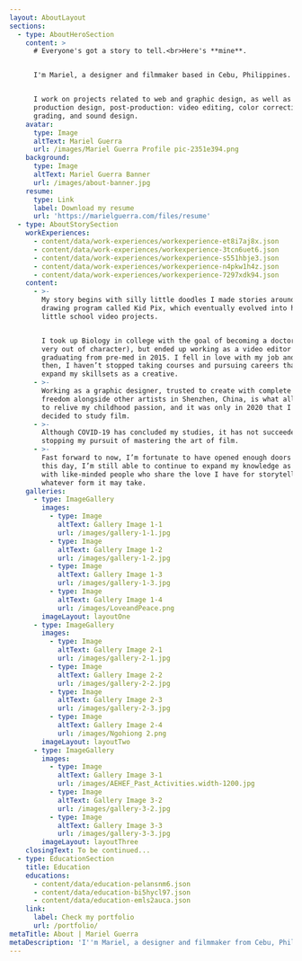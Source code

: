 ```yaml
---
layout: AboutLayout
sections:
  - type: AboutHeroSection
    content: >
      # Everyone's got a story to tell.<br>Here's **mine**.


      I'm Mariel, a designer and filmmaker based in Cebu, Philippines.


      I work on projects related to web and graphic design, as well as
      production design, post-production: video editing, color correction, color
      grading, and sound design.
    avatar:
      type: Image
      altText: Mariel Guerra
      url: /images/Mariel Guerra Profile pic-2351e394.png
    background:
      type: Image
      altText: Mariel Guerra Banner
      url: /images/about-banner.jpg
    resume:
      type: Link
      label: Download my resume
      url: 'https://marielguerra.com/files/resume'
  - type: AboutStorySection
    workExperiences:
      - content/data/work-experiences/workexperience-et8i7aj8x.json
      - content/data/work-experiences/workexperience-3tcn6uet6.json
      - content/data/work-experiences/workexperience-s551hbje3.json
      - content/data/work-experiences/workexperience-n4pkw1h4z.json
      - content/data/work-experiences/workexperience-7297xdk94.json
    content:
      - >-
        My story begins with silly little doodles I made stories around using a
        drawing program called Kid Pix, which eventually evolved into humble
        little school video projects.


        I took up Biology in college with the goal of becoming a doctor (I know,
        very out of character), but ended up working as a video editor after
        graduating from pre-med in 2015. I fell in love with my job and since
        then, I haven’t stopped taking courses and pursuing careers that help
        expand my skillsets as a creative.
      - >-
        Working as a graphic designer, trusted to create with complete artistic
        freedom alongside other artists in Shenzhen, China, is what allowed me
        to relive my childhood passion, and it was only in 2020 that I finally
        decided to study film.
      - >-
        Although COVID-19 has concluded my studies, it has not succeeded in
        stopping my pursuit of mastering the art of film.
      - >-
        Fast forward to now, I’m fortunate to have opened enough doors that to
        this day, I’m still able to continue to expand my knowledge as I work
        with like-minded people who share the love I have for storytelling, in
        whatever form it may take.
    galleries:
      - type: ImageGallery
        images:
          - type: Image
            altText: Gallery Image 1-1
            url: /images/gallery-1-1.jpg
          - type: Image
            altText: Gallery Image 1-2
            url: /images/gallery-1-2.jpg
          - type: Image
            altText: Gallery Image 1-3
            url: /images/gallery-1-3.jpg
          - type: Image
            altText: Gallery Image 1-4
            url: /images/LoveandPeace.png
        imageLayout: layoutOne
      - type: ImageGallery
        images:
          - type: Image
            altText: Gallery Image 2-1
            url: /images/gallery-2-1.jpg
          - type: Image
            altText: Gallery Image 2-2
            url: /images/gallery-2-2.jpg
          - type: Image
            altText: Gallery Image 2-3
            url: /images/gallery-2-3.jpg
          - type: Image
            altText: Gallery Image 2-4
            url: /images/Ngohiong 2.png
        imageLayout: layoutTwo
      - type: ImageGallery
        images:
          - type: Image
            altText: Gallery Image 3-1
            url: /images/AEHEF_Past_Activities.width-1200.jpg
          - type: Image
            altText: Gallery Image 3-2
            url: /images/gallery-3-2.jpg
          - type: Image
            altText: Gallery Image 3-3
            url: /images/gallery-3-3.jpg
        imageLayout: layoutThree
    closingText: To be continued...
  - type: EducationSection
    title: Education
    educations:
      - content/data/education-pelansnm6.json
      - content/data/education-bi5hycl97.json
      - content/data/education-emls2auca.json
    link:
      label: Check my portfolio
      url: /portfolio/
metaTitle: About | Mariel Guerra
metaDescription: 'I''m Mariel, a designer and filmmaker from Cebu, Philippines.'
---
```

